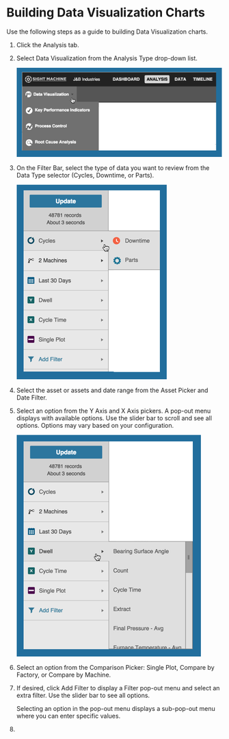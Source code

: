 # Building Data Visualization Charts

 Use the following steps as a guide to building Data Visualization charts.
 
 1. Click the Analysis tab.
 2. Select Data Visualization from the Analysis Type drop-down list.
 
    ![](analysisTabDataVisOption.png)
 
 4. On the Filter Bar, select the type of data you want to review from the Data Type selector (Cycles, Downtime, or Parts).
  
    ![](analysisTabDataVisDataPicker.png)

 5. Select the asset or assets and date range from the Asset Picker and Date Filter.
 3. Select an option from the Y Axis and X Axis pickers. A pop-out menu displays with available options. Use the slider bar to scroll and see all options. Options may vary based on your configuration. 

    ![](analysisTabDataVisYAxis.png)

   4. Select an option from the Comparison Picker: Single Plot, Compare by Factory, or Compare by Machine.
   5. If desired, click Add Filter to display a Filter pop-out menu and select an extra filter. Use the slider bar to see all options.

      

      Selecting an option in the pop-out menu displays a sub-pop-out menu where you can enter specific values.
      
      
  6. 
